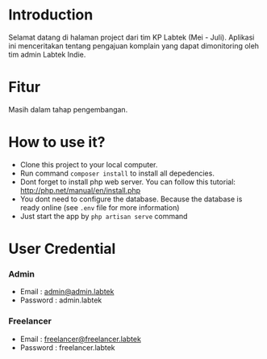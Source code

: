# Introduction
Selamat datang di halaman project dari tim KP Labtek (Mei - Juli). Aplikasi ini menceritakan tentang pengajuan komplain yang dapat dimonitoring oleh tim admin Labtek Indie.

# Fitur
Masih dalam tahap pengembangan.

# How to use it?
- Clone this project to your local computer.
- Run command `composer install` to install all depedencies.
- Dont forget to install php web server. You can follow this tutorial: http://php.net/manual/en/install.php
- You dont need to configure the database. Because the database is ready online (see `.env` file for more information)
- Just start the app by `php artisan serve` command

# User Credential
### Admin
- Email : admin@admin.labtek
- Password : admin.labtek
### Freelancer
- Email : freelancer@freelancer.labtek
- Password : freelancer.labtek
